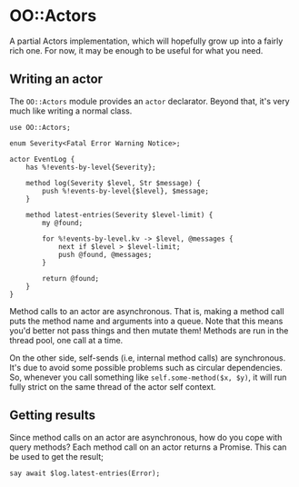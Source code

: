 # OO::Actors

A partial Actors implementation, which will hopefully grow up into a fairly
rich one. For now, it may be enough to be useful for what you need.

## Writing an actor

The `OO::Actors` module provides an `actor` declarator. Beyond that, it's very
much like writing a normal class.

```perl6
use OO::Actors;

enum Severity<Fatal Error Warning Notice>;

actor EventLog {
    has %!events-by-level{Severity};

    method log(Severity $level, Str $message) {
        push %!events-by-level{$level}, $message;
    }

    method latest-entries(Severity $level-limit) {
        my @found;

        for %!events-by-level.kv -> $level, @messages {
            next if $level > $level-limit;
            push @found, @messages;
        }

        return @found;
    }
}
```

Method calls to an actor are asynchronous. That is, making a method call puts
the method name and arguments into a queue. Note that this means you'd better
not pass things and then mutate them! Methods are run in the thread pool, one
call at a time.

On the other side, self-sends (i.e, internal method calls) are synchronous. It's
due to avoid some possible problems such as circular dependencies. So, whenever
you call something like `self.some-method($x, $y)`, it will run fully strict on
the same thread of the actor self context.

## Getting results

Since method calls on an actor are asynchronous, how do you cope with query
methods? Each method call on an actor returns a Promise. This can be used to
get the result;

```perl6
say await $log.latest-entries(Error);
```
